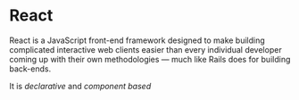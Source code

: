 # React

React is a JavaScript front-end framework designed to make building complicated interactive web clients easier than every individual developer coming up with their own methodologies — much like Rails does for building back-ends.

It is _declarative_ and _component based_
